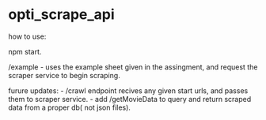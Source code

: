 # opti_scrape_api

how to use:

  npm start.
  
  /example - uses the example sheet given in the assingment, and request the scraper service to begin scraping.
  
  furure updates: 
    - /crawl endpoint recives any given start urls, and passes them to scraper service.
    - add /getMovieData to query and return scraped data from a proper db( not json files).

